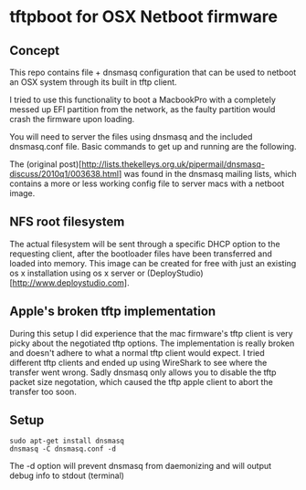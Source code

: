 tftpboot for OSX Netboot firmware
=================================

Concept
-------
This repo contains file + dnsmasq configuration that can be used to netboot an OSX system through its built in tftp client.

I tried to use this functionality to boot a MacbookPro with a completely messed up EFI partition from the network, as the faulty partition would crash the firmware upon loading.

You will need to server the files using dnsmasq and the included dnsmasq.conf file. Basic commands to get up and running are the following.

The (original post)[http://lists.thekelleys.org.uk/pipermail/dnsmasq-discuss/2010q1/003638.html] was found in the dnsmasq mailing lists, which contains a more or less working config file to server macs with a netboot image.

NFS root filesystem
-------------------
The actual filesystem will be sent through a specific DHCP option to the requesting client, after the bootloader files have been transferred and loaded into memory. This image can be created for free with just an existing os x installation using os x server or (DeployStudio)[http://www.deploystudio.com].

Apple's broken tftp implementation
----------------------------------
During this setup I did experience that the mac firmware's tftp client is very picky about the negotiated tftp options. The implementation is really broken and doesn't adhere to what a normal tftp client would expect. I tried different tftp clients and ended up using WireShark to see where the transfer went wrong. Sadly dnsmasq only allows you to disable the tftp packet size negotation, which caused the tftp apple client to abort the transfer too soon.


Setup
-----
    sudo apt-get install dnsmasq
    dnsmasq -C dnsmasq.conf -d

The -d option will prevent dnsmasq from daemonizing and will output debug info to stdout (terminal)
